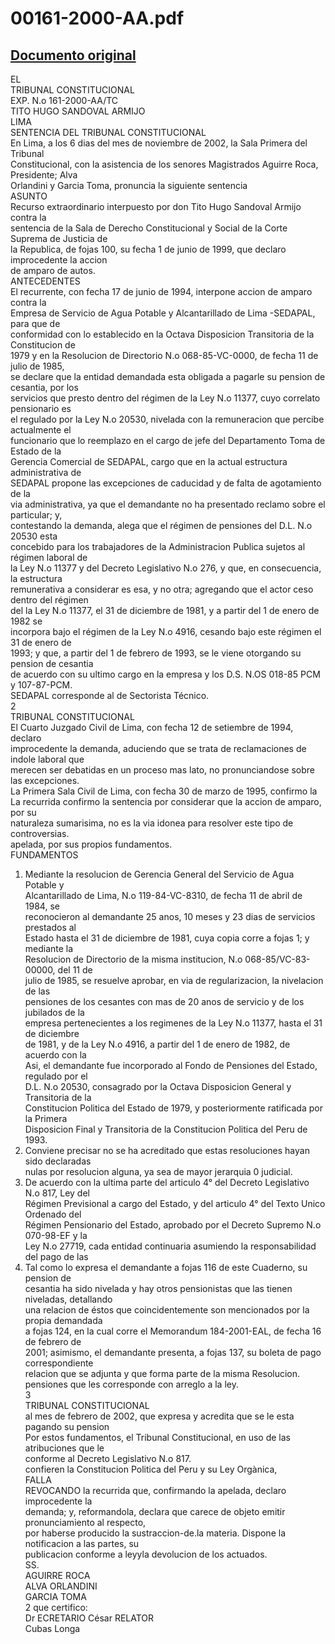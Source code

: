 
00161-2000-AA.pdf
=================
  
[Documento original](https://tc.gob.pe/jurisprudencia/2003/00161-2000-AA.pdf)  
---  
EL  
TRIBUNAL CONSTITUCIONAL  
EXP. N.o 161-2000-AA/TC  
TITO HUGO SANDOVAL ARMIJO  
LIMA  
SENTENCIA DEL TRIBUNAL CONSTITUCIONAL  
En Lima, a los 6 dias del mes de noviembre de 2002, la Sala Primera del Tribunal  
Constitucional, con la asistencia de los senores Magistrados Aguirre Roca, Presidente; Alva  
Orlandini y Garcia Toma, pronuncia la siguiente sentencia  
ASUNTO  
Recurso extraordinario interpuesto por don Tito Hugo Sandoval Armijo contra la  
sentencia de la Sala de Derecho Constitucional y Social de la Corte Suprema de Justicia de  
la Republica, de fojas 100, su fecha 1 de junio de 1999, que declaro improcedente la accion  
de amparo de autos.  
ANTECEDENTES  
El recurrente, con fecha 17 de junio de 1994, interpone accion de amparo contra la  
Empresa de Servicio de Agua Potable y Alcantarillado de Lima -SEDAPAL, para que de  
conformidad con lo establecido en la Octava Disposicion Transitoria de la Constitucion de  
1979 y en la Resolucion de Directorio N.o 068-85-VC-0000, de fecha 11 de julio de 1985,  
se declare que la entidad demandada esta obligada a pagarle su pension de cesantia, por los  
servicios que presto dentro del régimen de la Ley N.o 11377, cuyo correlato pensionario es  
el regulado por la Ley N.o 20530, nivelada con la remuneracion que percibe actualmente el  
funcionario que lo reemplazo en el cargo de jefe del Departamento Toma de Estado de la  
Gerencia Comercial de SEDAPAL, cargo que en la actual estructura administrativa de  
SEDAPAL propone las excepciones de caducidad y de falta de agotamiento de la  
via administrativa, ya que el demandante no ha presentado reclamo sobre el particular; y,  
contestando la demanda, alega que el régimen de pensiones del D.L. N.o 20530 esta  
concebido para los trabajadores de la Administracion Publica sujetos al régimen laboral de  
la Ley N.o 11377 y del Decreto Legislativo N.o 276, y que, en consecuencia, la estructura  
remunerativa a considerar es esa, y no otra; agregando que el actor ceso dentro del régimen  
del la Ley N.o 11377, el 31 de diciembre de 1981, y a partir del 1 de enero de 1982 se  
incorpora bajo el régimen de la Ley N.o 4916, cesando bajo este régimen el 31 de enero de  
1993; y que, a partir del 1 de febrero de 1993, se le viene otorgando su pension de cesantia  
de acuerdo con su ultimo cargo en la empresa y los D.S. N.OS 018-85 PCM y 107-87-PCM.  
SEDAPAL corresponde al de Sectorista Técnico.  
2  
TRIBUNAL CONSTITUCIONAL  
El Cuarto Juzgado Civil de Lima, con fecha 12 de setiembre de 1994, declaro  
improcedente la demanda, aduciendo que se trata de reclamaciones de indole laboral que  
merecen ser debatidas en un proceso mas lato, no pronunciandose sobre las excepciones.  
La Primera Sala Civil de Lima, con fecha 30 de marzo de 1995, confirmo la  
La recurrida confirmo la sentencia por considerar que la accion de amparo, por su  
naturaleza sumarisima, no es la via idonea para resolver este tipo de controversias.  
apelada, por sus propios fundamentos.  
FUNDAMENTOS  
1. Mediante la resolucion de Gerencia General del Servicio de Agua Potable y  
Alcantarillado de Lima, N.o 119-84-VC-8310, de fecha 11 de abril de 1984, se  
reconocieron al demandante 25 anos, 10 meses y 23 dias de servicios prestados al  
Estado hasta el 31 de diciembre de 1981, cuya copia corre a fojas 1; y mediante la  
Resolucion de Directorio de la misma institucion, N.o 068-85/VC-83-00000, del 11 de  
julio de 1985, se resuelve aprobar, en via de regularizacion, la nivelacion de las  
pensiones de los cesantes con mas de 20 anos de servicio y de los jubilados de la  
empresa pertenecientes a los regimenes de la Ley N.o 11377, hasta el 31 de diciembre  
de 1981, y de la Ley N.o 4916, a partir del 1 de enero de 1982, de acuerdo con la  
Asi, el demandante fue incorporado al Fondo de Pensiones del Estado, regulado por el  
D.L. N.o 20530, consagrado por la Octava Disposicion General y Transitoria de la  
Constitucion Politica del Estado de 1979, y posteriormente ratificada por la Primera  
Disposicion Final y Transitoria de la Constitucion Politica del Peru de 1993.  
2. Conviene precisar no se ha acreditado que estas resoluciones hayan sido declaradas  
nulas por resolucion alguna, ya sea de mayor jerarquia 0 judicial.  
3. De acuerdo con la ultima parte del articulo 4° del Decreto Legislativo N.o 817, Ley del  
Régimen Previsional a cargo del Estado, y del articulo 4° del Texto Unico Ordenado del  
Régimen Pensionario del Estado, aprobado por el Decreto Supremo N.o 070-98-EF y la  
Ley N.o 27719, cada entidad continuaria asumiendo la responsabilidad del pago de las  
4. Tal como lo expresa el demandante a fojas 116 de este Cuaderno, su pension de  
cesantia ha sido nivelada y hay otros pensionistas que las tienen niveladas, detallando  
una relacion de éstos que coincidentemente son mencionados por la propia demandada  
a fojas 124, en la cual corre el Memorandum 184-2001-EAL, de fecha 16 de febrero de  
2001; asimismo, el demandante presenta, a fojas 137, su boleta de pago correspondiente  
relacion que se adjunta y que forma parte de la misma Resolucion.  
pensiones que les corresponde con arreglo a la ley.  
3  
TRIBUNAL CONSTITUCIONAL  
al mes de febrero de 2002, que expresa y acredita que se le esta pagando su pension  
Por estos fundamentos, el Tribunal Constitucional, en uso de las atribuciones que le  
conforme al Decreto Legislativo N.o 817.  
confieren la Constitucion Politica del Peru y su Ley Orgànica,  
FALLA  
REVOCANDO la recurrida que, confirmando la apelada, declaro improcedente la  
demanda; y, reformandola, declara que carece de objeto emitir pronunciamiento al respecto,  
por haberse producido la sustraccion-de.la materia. Dispone la notificacion a las partes, su  
publicacion conforme a leyyla devolucion de los actuados.  
SS.  
AGUIRRE ROCA  
ALVA ORLANDINI  
GARCIA TOMA  
2 que certifico:  
Dr ECRETARIO César RELATOR  
Cubas Longa